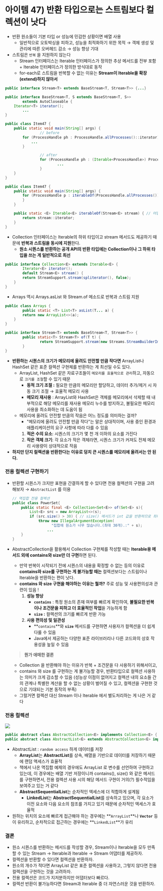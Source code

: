 # 아이템 47) 반환 타입으로는 스트림보다 컬렉션이 낫다

- 반환 원소들이 기본 타입 or 성능에 민감한 상황이면 배열 사용
    - 일반적으로 오토박싱을 피하고, 성능을 최적화하기 위한 목적
    → 객체 생성 및 관리에 따른 오버헤드 감소 → 성능 향상 기대
- 스트림은 `반복` 을 지원하지 않는다
    - Stream 인터페이스는 Iterable 인터페이스가 정의한 추상 메서드를 전부 포함 + Iterable 인터페이스가 정의한 방식대로 동작
    - for-each로 스트림을 반복할 수 없는 이유는 **Stream이 Iterable을 확장(extend)하지 않아서**

```java
public interface Stream<T> extends BaseStream<T, Stream<T>> {...}

public interface BaseStream<T, S extends BaseStream<T, S>>
        extends AutoCloseable {
    Iterator<T> iterator();
		...
}
```

```java
public class Item47 {
    public static void main(String[] args) {
				// before
        for (ProcessHandle ph : ProcessHandle.allProcesses()::iterator) { // method reference not expected here 컴파일 에러 발생
            ...
        }

				// after
				for (ProcessHandle ph : (Iterable<ProcessHandle>) ProcessHandle.allProcesses()::iterator) { // 난잡하고 직관성 떨어짐
						...
				}
    }
}
```

```java
public class Item47 {
    public static void main(String[] args) {
        for (ProcessHandle p : iterableOf(ProcessHandle.allProcesses())) {
        }
    }

    public static <E> Iterable<E> iterableOf(Stream<E> stream) { // 어댑터 메서드 사용 (클라이언트 코드를 복잡하게 만들고 속도 저하)
        return stream::iterator;
    }
}
```

- Collection 인터페이스는 Iterable의 하위 타입이고 stream 메서드도 제공하기 때문에 **반복과 스트림을 동시에 지원**한다.
    - **원소 시퀀스를 반환하는 공개 API의 반환 타입에는 Collection이나 그 하위 타입을 쓰는 게 일반적으로 최선**

```java
public interface Collection<E> extends Iterable<E> {
		Iterator<E> iterator();
		default Stream<E> stream() {
        return StreamSupport.stream(spliterator(), false);
    }
}
```

- Arrays 역시 Arrays.asList 와 Stream.of 메소드로 반복과 스트림 지원

```java
public class Arrays {
		public static <T> List<T> asList(T... a) {
        return new ArrayList<>(a);
    }
}

public interface Stream<T> extends BaseStream<T, Stream<T>> {
		public static<T> Stream<T> of(T t) {
				return StreamSupport.stream(new Streams.StreamBuilderImpl<>(t), false);
		}
}
```

- **반환하는 시퀀스의 크기가 메모리에 올려도 안전할 만큼 작다면** ArrayList나 HashSet 같은 표준 컬렉션 구현체를 반환하는 게 최선일 수도 있다.
    - ArrayList, HashSet 같은 자료구조들이 `메모리를 효율적으로 관리`하고, 자동으로 `크기를 조절`할 수 있기 때문
        - **동적 크기 조절 :** 필요한 만큼의 메모리만 할당하고, 데이터 추가/제거 시 자동 크기 조절 → 효율적 메모리 사용
        - **메모리 재사용** : ArrayList와 HashSet은 객체를 메모리에서 삭제할 때 내부적으로 해당 메모리를 재사용
        메모리 누수를 방지하고, 불필요한 메모리 사용을 최소화하는 데 도움이 됨
    - 메모리에 올려도 안전할 만큼의 작음은 어느 정도를 의미하는 걸까?
        - "메모리에 올려도 안전할 만큼 작다"는 말은 상대적이며, 사용 중인 환경과 애플리케이션의 요구 사항에 따라 다를 수 있음
        1. **적은 수의 요소**: 시퀀스의 크기가 몇 천 개 이하의 요소를 가진다
        2. **작은 객체 크기**: 각 요소가 작은 객체라면, 시퀀스 크기가 커져도 전체 메모리 사용량이 상대적으로 작음
- **하지만 단지 컬렉션을 반환한다는 이유로 덩치 큰 시퀀스를 메모리에 올려서는 안 된다.**

### 전용 컬렉션 구현하기

- 반환할 시퀀스가 크지만 표현을 간결하게 할 수 있다면 전용 컬렉션의 구현을 고려해보자 → `AbstractList` 를 이용
    
    ```java
    // 멱집합 전용 컬렉션
    public class PowerSet{
        public static final <E> Collection<Set<E>> of(Set<E> s){
            List<E> src = new ArrayList<>(s);
            if (src.size() > 30) { // size() 메서드가 int 값을 반환하므로 최대 길이가 Integer.MAX_VALUE 로 제한됨
                throw new IllegalArgumentException(
                      "집합에 원소가 너무 많습니다.(최대 30개).:" + s);
    				...
        }
    }
    ```
    
- AbstractCollection을 활용해서 Collection 구현체를 작성할 때는 **Iterable용 메서드 외에 contains와 size만 더 구현**하면 된다.
    - 만약 반복이 시작되기 전에 시퀀스의 내용을 확정할 수 없는 등의 이유로 **contains와 size를 구현하는 게 불가능할 때는** 컬렉션보다는 스트림이나 Iterable을 반환하는 편이 낫다.
    - **contains 와 size 구현을 해야하는 이유는 뭘까?** 주로 성능 및 사용편의성과 관련이 있음 !
        1. **성능 향상**
            - **`contains`** : 특정 원소의 존재 여부를 빠르게 확인하여, **불필요한 반복이나 조건문을 피하고 더 효율적인 작업**을 가능하게 함
            - **`size` :** 컬렉션의 크기를 빠르게 반환 가능
        2. **사용 편의성 및 일관성**
            - **`contains`**와 **`size`** 메서드를 구현하면 사용자가 컬렉션을 더 쉽게 다룰 수 있음
            - Java에서 제공하는 다양한 표준 라이브러리나 다른 코드와의 상호 작용성을 높일 수 있음
    
    > **뭔가 애매한 결론**
    > 
    - Collection 을 반환해야 하는 이유가 반복 + 조건문을 다 사용하기 위해서이고,
    - contains 와 size 를 구현하는 게 불가능할 경우, 반환타입으로 컬렉션 사용하는 의미가 크게 감소할 수 있음 
    (성능상 이점이 없어지고 컬렉션 내의 요소들 간의 관계나 특별한 계산을 할 수 없는 상황이 벌어질 수 있고, 컬렉션을 구현한 것으로 기대되는 기본 동작의 부족)
    - 그럴거면 컬렉션 대신 Stream 이나 Iterable 에서 별도처리하는 게 나은 거 같다
    

### 전용 컬렉션

![](https://blog.kakaocdn.net/dn/DvmTt/btq4XfNrhw5/1yw63K4KG1J91oLxZnp6cK/img.png)

```java
public abstract class AbstractCollection<E> implements Collection<E> {
public abstract class AbstractList<E> extends AbstractCollection<E> implements List<E> {
```

- AbstractList : `random access` 하게 데이터를 저장
    - **ArrayList**는 **AbstractList**를 상속, 배열을 기반으로 데이터를 저장하기 때문에 랜덤 액세스가 효율적
    - 책에서 나온 멱집합 예제의 경우에도 ArrayList 로 변수를 선언하여 구현하고 있는데, 이 경우에는 배열 기반 저장이니까 
    contains(), size() 와 같은 메서드를 구현하면서, 전용 컬렉션 사용 시의 해당 메서드 구현이 거의(?) 필수적임을 보여주고 있는 거 같다
    - **AbstractSequentialList**는 순차적인 액세스에 더 적합하게 설계됨
        - **LinkedList**는 **AbstractSequentialList**를 상속하고 있으며, 각 요소가 이전 요소와 다음 요소의 참조를 가지고 있기 때문에 순차적인 액세스가 효율적
- 원하는 위치의 요소에 빠르게 접근해야 하는 경우에는 **`ArrayList`**나 **`Vector`** 등이 유리하고, 순차적으로 접근하는 경우에는 **`LinkedList`**가 유리

### 결론

- 원소 시퀀스를 반환하는 메서드를 작성할 경우, Stream이나 Iterable을 모두 만족할 수 있는 Stream → Iterable과 Iterable → Stream 어댑터를 제공하자.
- 컬렉션을 반환할 수 있다면 컬렉션을 반환하자.
- 원소의 개수가 적다면 ArrayList 같은 표준 컬렉션을 사용하고, 그렇지 않다면 전용 컬렉션을 구현하는 것을 고려하자.
- 전용 컬렉션은 코드가 지저분하지만 어댑터보다 빠르다.
- 컬렉션 반환이 불가능하다면 Stream과 Iterable 중 더 자연스러운 것을 반환하자.